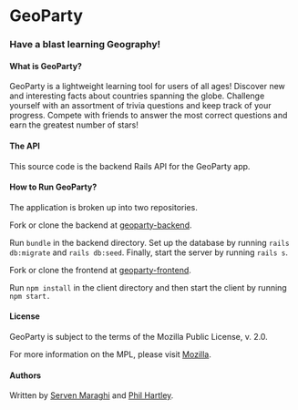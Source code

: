 # GeoParty 

### Have a blast learning Geography!

#### What is GeoParty?

GeoParty is a lightweight learning tool for users of all ages! Discover new and interesting facts about countries spanning the globe. Challenge yourself with an assortment of trivia questions and keep track of your progress. Compete with friends to answer the most correct questions and earn the greatest number of stars!

#### The API

This source code is the backend Rails API for the GeoParty app. 

#### How to Run GeoParty?

The application is broken up into two repositories.

Fork or clone the backend at [geoparty-backend](https://github.com/smaraghi/geoparty-backend).

Run `bundle` in the backend directory. Set up the database by running `rails db:migrate` and `rails db:seed`. Finally, start the server by running `rails s`. 

Fork or clone the frontend at [geoparty-frontend](https://github.com/smaraghi/geoparty-frontend).

Run `npm install` in the client directory and then start the client by running `npm start.` 

#### License

GeoParty is subject to the terms of the Mozilla Public License, v. 2.0.

For more information on the MPL, please visit [Mozilla](http://mozilla.org/MPL/2.0/).

#### Authors

Written by [Serven Maraghi](https://github.com/smaraghi/) and [Phil Hartley](https://github.com/philh725/).